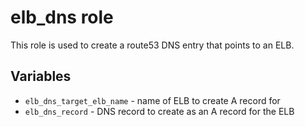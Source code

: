 # elb_dns role
This role is used to create a route53 DNS entry that points to an ELB.

## Variables
* `elb_dns_target_elb_name` - name of ELB to create A record for
* `elb_dns_record` - DNS record to create as an A record for the ELB
